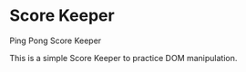 # Score Keeper
 Ping Pong Score Keeper

This is a simple Score Keeper to practice DOM manipulation.
